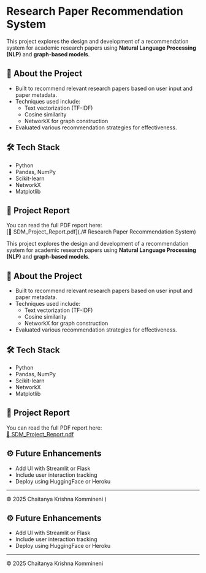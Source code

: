 # Research Paper Recommendation System

This project explores the design and development of a recommendation system for academic research papers using **Natural Language Processing (NLP)** and **graph-based models**.



## 📄 About the Project

- Built to recommend relevant research papers based on user input and paper metadata.
- Techniques used include:
  - Text vectorization (TF-IDF)
  - Cosine similarity
  - NetworkX for graph construction
- Evaluated various recommendation strategies for effectiveness.

## 🛠️ Tech Stack

- Python
- Pandas, NumPy
- Scikit-learn
- NetworkX
- Matplotlib

## 📁 Project Report

You can read the full PDF report here:  
[📄 SDM_Project_Report.pdf](./# Research Paper Recommendation System)

This project explores the design and development of a recommendation system for academic research papers using **Natural Language Processing (NLP)** and **graph-based models**.


## 📄 About the Project

- Built to recommend relevant research papers based on user input and paper metadata.
- Techniques used include:
  - Text vectorization (TF-IDF)
  - Cosine similarity
  - NetworkX for graph construction
- Evaluated various recommendation strategies for effectiveness.

## 🛠️ Tech Stack

- Python
- Pandas, NumPy
- Scikit-learn
- NetworkX
- Matplotlib

## 📁 Project Report

You can read the full PDF report here:  
[📄 SDM_Project_Report.pdf](research-paper-recommender.pdf)

## ⚙️ Future Enhancements

- Add UI with Streamlit or Flask
- Include user interaction tracking
- Deploy using HuggingFace or Heroku

---

© 2025 Chaitanya Krishna Kommineni
)

## ⚙️ Future Enhancements

- Add UI with Streamlit or Flask
- Include user interaction tracking
- Deploy using HuggingFace or Heroku

---

© 2025 Chaitanya Krishna Kommineni
